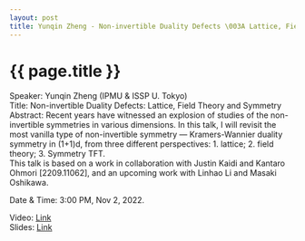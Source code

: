 ```yaml
---
layout: post
title: Yunqin Zheng - Non-invertible Duality Defects \003A Lattice, Field Theory and Symmetry
---
```


{{ page.title }}
================

Speaker: Yunqin Zheng (IPMU & ISSP U. Tokyo)  
Title: Non-invertible Duality Defects: Lattice, Field Theory and Symmetry  
Abstract: Recent years have witnessed an explosion of studies of the non-invertible symmetries in various dimensions. In this talk, I will revisit the most vanilla type of non-invertible symmetry — Kramers-Wannier duality symmetry in (1+1)d, from three different perspectives: 1. lattice; 2. field theory; 3. Symmetry TFT.   
This talk is based on a work in collaboration with Justin Kaidi and Kantaro Ohmori [2209.11062], and an upcoming work with Linhao Li and Masaki Oshikawa.  

Date & Time: 3:00 PM, Nov 2, 2022.

Video: [Link](https://www.bilibili.com/video/BV1Le411F7Tg/?share_source=copy_web)  
Slides: [Link](http://jointhepth.github.io/files/2022-11-2-Yunqin-Zheng.pdf)
